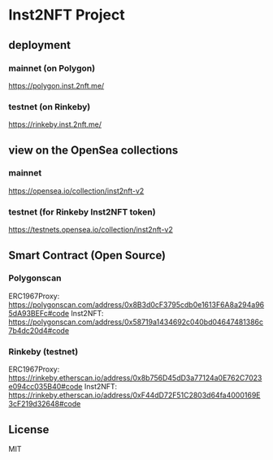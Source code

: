 # Inst2NFT Project
## deployment
### mainnet (on Polygon)
https://polygon.inst.2nft.me/

### testnet (on Rinkeby)
https://rinkeby.inst.2nft.me/

## view on the OpenSea collections
### mainnet
https://opensea.io/collection/inst2nft-v2

### testnet (for Rinkeby Inst2NFT token)
https://testnets.opensea.io/collection/inst2nft-v2

## Smart Contract (Open Source)
### Polygonscan
ERC1967Proxy: https://polygonscan.com/address/0x8B3d0cF3795cdb0e1613F6A8a294a965dA93BEFc#code
Inst2NFT: https://polygonscan.com/address/0x58719a1434692c040bd04647481386c7b4dc20d4#code

### Rinkeby (testnet)
ERC1967Proxy: https://rinkeby.etherscan.io/address/0x8b756D45dD3a77124a0E762C7023e094cc035B40#code
Inst2NFT: https://rinkeby.etherscan.io/address/0xF44dD72F51C2803d64fa4000169E3cF219d32648#code


## License
MIT
